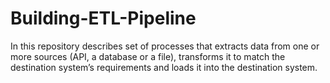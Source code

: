 # Building-ETL-Pipeline
In this repository describes  set of processes that extracts data from one or more sources (API, a database or a file), transforms it to match the destination system’s requirements and loads it into the destination system. 
